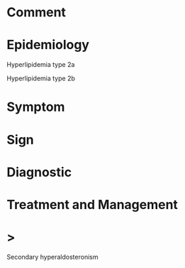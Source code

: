 # Comment

# Epidemiology

Hyperlipidemia type 2a

Hyperlipidemia type 2b

# Symptom

# Sign

# Diagnostic

# Treatment and Management


# >

Secondary hyperaldosteronism
